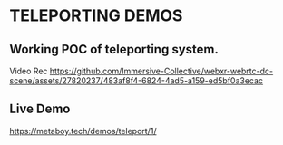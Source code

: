 # TELEPORTING DEMOS

## Working POC of teleporting system.

Video Rec
https://github.com/Immersive-Collective/webxr-webrtc-dc-scene/assets/27820237/483af8f4-6824-4ad5-a159-ed5bf0a3ecac

## Live Demo
https://metaboy.tech/demos/teleport/1/
